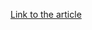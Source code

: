 [Link to the article](https://www.cisa.gov/news-events/alerts/2025/04/10/cisa-releases-ten-industrial-control-systems-advisories)
